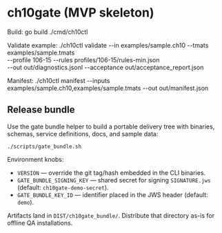 # ch10gate (MVP skeleton)

Build:
  go build ./cmd/ch10ctl

Validate example:
  ./ch10ctl validate --in examples/sample.ch10 --tmats examples/sample.tmats \
    --profile 106-15 --rules profiles/106-15/rules-min.json \
    --out out/diagnostics.jsonl --acceptance out/acceptance_report.json

Manifest:
  ./ch10ctl manifest --inputs examples/sample.ch10,examples/sample.tmats --out out/manifest.json

## Release bundle

Use the gate bundle helper to build a portable delivery tree with binaries,
schemas, service definitions, docs, and sample data:

```
./scripts/gate_bundle.sh
```

Environment knobs:

* `VERSION` — override the git tag/hash embedded in the CLI binaries.
* `GATE_BUNDLE_SIGNING_KEY` — shared secret for signing `SIGNATURE.jws`
  (default: `ch10gate-demo-secret`).
* `GATE_BUNDLE_KEY_ID` — identifier placed in the JWS header (default: `demo`).

Artifacts land in `DIST/ch10gate_bundle/`. Distribute that directory as-is for
offline QA installations.
